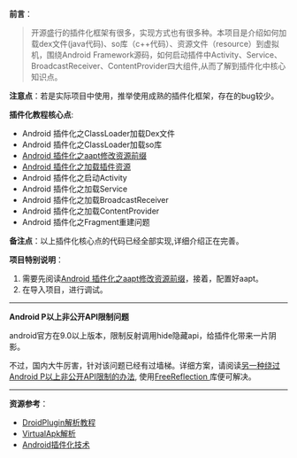 

**前言**：
>开源盛行的插件化框架有很多，实现方式也有很多种。本项目是介绍如何加载dex文件(java代码)、so库（c++代码）、资源文件（resource）到虚拟机，围绕Android Framework源码，如何启动插件中Activity、Service、BroadcastReceiver、ContentProvider四大组件,从而了解到插件化中核心知识点。

**注意点**：若是实际项目中使用，推举使用成熟的插件化框架，存在的bug较少。


**插件化教程核心点**: 

- Android 插件化之ClassLoader加载Dex文件
- Android 插件化之ClassLoader加载so库
- [Android 插件化之aapt修改资源前缀](https://github.com/13767004362/HookDemo/blob/master/aapt/Android%E6%8F%92%E4%BB%B6%E5%8C%96%E4%B9%8Baapt%E4%BF%AE%E6%94%B9%E8%B5%84%E6%BA%90%E5%89%8D%E7%BC%80.md)
- [Android 插件化之加载插件资源](https://github.com/13767004362/HookDemo/blob/master/document/Android%E6%8F%92%E4%BB%B6%E5%8C%96%E4%B9%8B%E5%8A%A0%E8%BD%BDResource%E8%B5%84%E6%BA%90.md)
- Android 插件化之启动Activity
- Android 插件化之加载Service
- Android 插件化之加载BroadcastReceiver
- Android 插件化之加载ContentProvider
- Android 插件化之Fragment重建问题

**备注点**：以上插件化核心点的代码已经全部实现,详细介绍正在完善。

**项目特别说明**：

1. 需要先阅读[Android 插件化之aapt修改资源前缀](https://github.com/13767004362/HookDemo/blob/master/aapt/Android%E6%8F%92%E4%BB%B6%E5%8C%96%E4%B9%8Baapt%E4%BF%AE%E6%94%B9%E8%B5%84%E6%BA%90%E5%89%8D%E7%BC%80.md)，接着，配置好aapt。
2. 在导入项目，进行调试。


----------

**Android P以上非公开API限制问题**

android官方在9.0以上版本，限制反射调用hide隐藏api，给插件化带来一片阴影。

不过，国内大牛厉害，针对该问题已经有过墙梯。详细方案，请阅读[另一种绕过 Android P以上非公开API限制的办法](http://weishu.me/2019/03/16/another-free-reflection-above-android-p/), 使用[FreeReflection ](https://github.com/tiann/FreeReflection)库便可解决。


----------

**资源参考**：

- [DroidPlugin解析教程](https://github.com/tiann/understand-plugin-framework)
- [VirtualApk解析](http://www.androidos.net.cn/codebook/AndroidRoad/android/advance/virtualapk.html)
- [Android插件化技术](https://mp.weixin.qq.com/s/Uwr6Rimc7Gpnq4wMFZSAag?utm_source=androidweekly&utm_medium=website)
